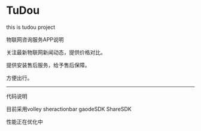 # TuDou
this is tudou project

物联网咨询服务APP说明

关注最新物联网新闻动态，提供价格对比。

提供安装售后服务，给予售后保障。

方便出行。

----------------------------------------

代码说明

目前采用volley sheractionbar gaodeSDK ShareSDK

性能正在优化中
